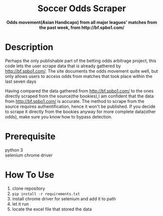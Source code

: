 <h1 align="center">
  Soccer Odds Scraper
  <br>
</h1>

<h4 align="center">
  Odds movement(Asian Handicaps) from all major leagues' matches from the past week, from http://bf.spbo1.com/
</h4>

# Description
Perhaps the only publishable part of the betting odds arbitrage project, this code lets the user scrape data that is already gathered by http://bf.spbo1.com/. The site documents the odds movement quite well, but only allows users to access odds from matches that took place within the last seven days

Having compared the data gathered from http://bf.spbo1.com/ to the ones directly scraped from the source(the bookies),I am confident that the data from http://bf.spbo1.com/ is accurate. The method to scrape from the source requires authentification, hence it won't be published. If you decide to scrape it directly from the bookies anyway for more complete data(other odds), make sure you know how to bypass detection.

# Prerequisite
python 3<br>
selenium chrome driver

# How To Use
1. clone repository
2. `pip install -r requirements.txt`
3. install chrome driver for selenium and add it to path
3. let it run
4. locate the excel file that stored the data
